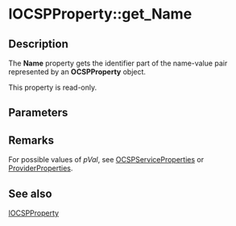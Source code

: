 # IOCSPProperty::get_Name

## Description

The **Name** property gets the identifier part of the name-value pair represented by an **OCSPProperty** object.

This property is read-only.

## Parameters

## Remarks

For possible values of *pVal*, see [OCSPServiceProperties](https://learn.microsoft.com/windows/desktop/api/certadm/nf-certadm-iocspadmin-get_ocspserviceproperties) or [ProviderProperties](https://learn.microsoft.com/windows/desktop/api/certadm/nf-certadm-iocspcaconfiguration-get_providerproperties).

## See also

[IOCSPProperty](https://learn.microsoft.com/windows/desktop/api/certadm/nn-certadm-iocspproperty)